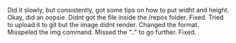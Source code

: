 Did it slowly, but consistently, got some tips on how to put widht and height.
Okay, did an oopsie. Didnt got the file inside the /repos folder. Fixed.
Tried to upload it to git but the image didnt render. Changed the format.
Misspeled the img command. Missed the ".." to go further. Fixed.